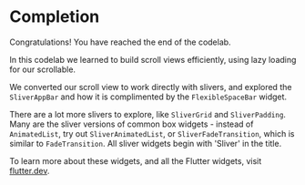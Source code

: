 # Completion

Congratulations! You have reached the end of the codelab.

In this codelab we learned to build scroll views efficiently,
using lazy loading for our scrollable.

We converted our scroll view to work directly with slivers,
and explored the `SliverAppBar` and how it is complimented
by the `FlexibleSpaceBar` widget.

There are a lot more slivers to explore, like `SliverGrid` and
`SliverPadding`. Many are the sliver versions of common box widgets -
instead of `AnimatedList`, try out `SliverAnimatedList`, or
`SliverFadeTransition`, which is similar to `FadeTransition`. All
sliver widgets begin with 'Sliver' in the title.

To learn more about these widgets, and all the Flutter widgets,
visit [flutter.dev](https://flutter.dev/).